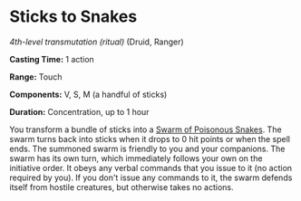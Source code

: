 # Sticks to Snakes
*4th-level transmutation (ritual)* (Druid, Ranger)

**Casting Time:** 1 action

**Range:** Touch

**Components:** V, S, M (a handful of sticks)

**Duration:** Concentration, up to 1 hour

You transform a bundle of sticks into a [Swarm of Poisonous Snakes](/Creatures/Swarm-PoisonousSnakes.md). The swarm turns back into sticks when it drops to 0 hit points or when the spell ends. The summoned swarm is friendly to you and your companions. The swarm has its own turn, which immediately follows your own on the initiative order. It obeys any verbal commands that you issue to it (no action required by you). If you don't issue any commands to it, the swarm defends itself from hostile creatures, but otherwise takes no actions.
